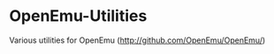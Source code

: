 OpenEmu-Utilities
=================

Various utilities for OpenEmu (http://github.com/OpenEmu/OpenEmu/)
